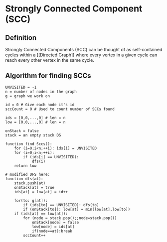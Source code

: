 # Strongly Connected Component (SCC)
## Definition
Strongly Connected Components (SCC) can be thought of as self-contained cycles within a [[Directed Graph]] where every vertex in a given cycle can reach every other vertex in the same cycle.

## Algorithm for finding SCCs
```pseudo
UNVISITED = -1
n = number of nodes in the graph
g = graph we work on

id = 0 # Give each node it's id
sccCount = 0 # Used to count number of SCCs found

ids = [0,0,...,0] # len = n
low = [0,0,...,0] # len = n

onStack = false
stack = an empty stack DS

function find Sccs():
	for (i=0;i<n;++i): ids[i] = UNVISITED
	for (i=0;i<n;++i):
		if (ids[i] == UNVISITED):
			dfs(i)
	return low

# modified DFS here:
function dfs(at):
	stack.push(at)
	onStack[at] = true
	ids[at] = low[at] = id++

	for(to: g[at]):
		if (ids[to] == UNVISITED): dfs(to)
		if (onStack[to]): low[at] = min(low[at],low[to])
	if (ids[at] == low[at]):
		for (node = stack.pop();;node=stack.pop())
			onStack[node] = false
			low[node] = ids[at]
			if(node==at):break
		sccCount++
```